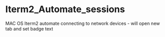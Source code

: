 # Iterm2_Automate_sessions
MAC OS Iterm2 automate connecting to network devices - will open new tab and set badge text 
